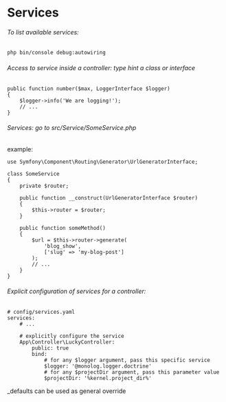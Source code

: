 # Services

###### To list available services:
```
php bin/console debug:autowiring
```

###### Access to service inside a controller: type hint a class or interface
```
public function number($max, LoggerInterface $logger)
{
    $logger->info('We are logging!');
    // ...
}
```

###### Services: go to src/Service/SomeService.php
example:
```
use Symfony\Component\Routing\Generator\UrlGeneratorInterface;

class SomeService
{
    private $router;

    public function __construct(UrlGeneratorInterface $router)
    {
        $this->router = $router;
    }

    public function someMethod()
    {
        $url = $this->router->generate(
            'blog_show',
            ['slug' => 'my-blog-post']
        );
        // ...
    }
}
```

###### Explicit configuration of services for a controller:
```
# config/services.yaml
services:
    # ...

    # explicitly configure the service
    App\Controller\LuckyController:
        public: true
        bind:
            # for any $logger argument, pass this specific service
            $logger: '@monolog.logger.doctrine'
            # for any $projectDir argument, pass this parameter value
            $projectDir: '%kernel.project_dir%'
```
_defaults can be used as general override